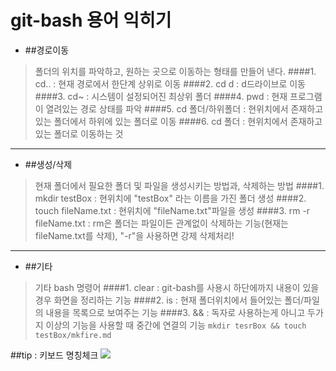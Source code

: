 # git-bash 용어 익히기

* ##경로이동
> 폴더의 위치를 파악하고, 원하는 곳으로 이동하는 형태를 만들어 낸다.
####1.   cd.. : 현재 경로에서 한단계 상위로 이동
####2.   cd d : d드라이브로 이동
####3.   cd~ : 시스템이 설정되어진 최상위 폴더
####4.   pwd : 현재 프로그램이 열려있는 경로 상태를 파악
####5.   cd 폴더/하위폴더 : 현위치에서 존재하고 있는 폴더에서 하위에 있는 폴더로 이동
####6.   cd 폴더 : 현위치에서 존재하고 있는 폴더로 이동하는 것

---
*  ##생성/삭제
> 현재 폴더에서 필요한 폴더 및 파일을 생성시키는 방법과, 삭제하는 방법
####1.   mkdir testBox : 현위치에 "testBox" 라는 이름을 가진 폴더 생성
####2.   touch fileName.txt : 현위치에 "fileName.txt"파일을 생성
####3.   rm -r fileName.txt : rm은 폴더는 파일이든 관계없이 삭제하는 기능(현재는 fileName.txt를 삭제), "-r"을 사용하면 강제 삭제처리!

---
*  ##기타
> 기타 bash 명령어
####1.   clear : git-bash를 사용시 하단에까지 내용이 있을 경우 화면을 정리하는 기능
####2.   is : 현재 폴더위치에서 들어있는 폴더/파일의 내용을 목록으로 보여주는 기능
####3.   && : 독자로 사용하는게 아니고 두가지 이상의 기능을 사용할 때 중간에 연결의 기능
`mkdir tesrBox && touch testBox/mkfire.md`

##tip : 키보드 명칭체크
![](./img/keyboardkey.jpg)

